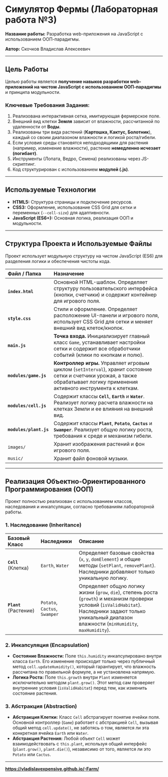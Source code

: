# Симулятор Фермы (Лабораторная работа №3)

**Название работы:** Разработка web-приложения на JavaScript с использованием ООП-парадигмы.

**Автор:** Скочков Владислав Алексеевич




---

## Цель Работы

Целью работы является **получение навыков разработки web-приложений на чистом JavaScript с использованием ООП-парадигмы** и принципа модульности.

### Ключевые Требования Задания:

1.  Реализована интерактивная сетка, имитирующая фермерское поле.
2.  Внешний вид клетки **Земля** зависит от влажности, рассчитанной по удаленности от **Воды**.
3.  Реализованы три вида растений (**Картошка, Кактус, Болотник**), каждый со своим диапазоном влажности и логикой роста/гибели.
4.  Если условия среды становятся неподходящими для растения (например, изменение влажности), растение **немедленно исчезает (погибает)**.
5.  Инструменты (Лопата, Ведро, Семена) реализованы через JS-скриптинг.
6.  Код структурирован с использованием **модулей (.js)**.

---

## Используемые Технологии

* **HTML5:** Структура страницы и подключение ресурсов.
* **CSS3:** Оформление, использование CSS Grid для сетки и переменных (`--cell-size`) для адаптивности.
* **JavaScript (ES6+):** Основная логика, реализация ООП и модульности.
---

##  Структура Проекта и Используемые Файлы

Проект использует модульную структуру на чистом JavaScript (ES6) для разделения логики и обеспечения чистоты кода.

| Файл / Папка | Назначение |
| :--- | :--- |
| **`index.html`** | Основной HTML-шаблон. Определяет структуру пользовательского интерфейса (кнопки, счетчики) и содержит контейнер для игрового поля. |
| **`style.css`** | Стили и оформление. Определяет расположение UI-панели и игрового поля, использует CSS Grid для сетки и меняет внешний вид клеток/кнопок. |
| **`main.js`** | **Точка входа.** Инициализирует главный класс `Game`, устанавливает настройки сетки и содержит все обработчики событий (клики по кнопкам и полю). |
| **`modules/game.js`** | **Контроллер игры.** Управляет игровым циклом (`setInterval`), хранит состояние сетки и счетчики урожая, а также обрабатывает логику применения активного инструмента к клеткам. |
| **`modules/cell.js`** | Содержит классы **`Cell`**, **`Earth`** и **`Water`**. Реализует логику расчета влажности на клетках Земли и ее влияния на внешний вид. |
| **`modules/plant.js`** | Содержит классы **`Plant`**, **`Potato`**, **`Cactus`** и **`Swamper`**. Реализует общую логику роста, требования к среде и механизм гибели. |
| `images/` | Хранит изображения растений и фон игрового поля. |
| `music/` | Хранит файл фоновой музыки. |

---




## Реализация Объектно-Ориентированного Программирования (ООП)

Проект полностью реализован с использованием классов, наследования и инкапсуляции, согласно требованиям лабораторной работы.

### 1. Наследование (Inheritance)

| Базовый Класс | Наследники | Описание |
| :--- | :--- | :--- |
| **`Cell`** (Клетка) | `Earth`, `Water` | Определяет базовые свойства (`x`, `y`, `domElement`) и общие методы (`setPlant`, `removePlant`). Наследники добавляют только уникальную логику. |
| **`Plant`** (Растение) | `Potato`, `Cactus`, `Swamper` | Определяет общую логику жизни (`grow`, `die`), степень роста (`growth`) и механизм проверки условий (`isValidHabitat`). Наследники задают только уникальный диапазон влажности (`minHumidity`, `maxHumidity`). |

### 2. Инкапсуляция (Encapsulation)

* **Состояние Влажности:** Поле `this.humidity` инкапсулировано внутри класса `Earth`. Его изменение происходит только через публичный метод `cell.updateHumidity()`, который гарантирует, что влажность рассчитана по правильной формуле, а не установлена напрямую.
* **Логика Роста:** Поле `this.growth` внутри `Plant` изменяется исключительно методом `plant.grow()`. Этот метод сам проверяет внутренние условия (`isValidHabitat`) перед тем, как изменить состояние растения.

### 3. Абстракция (Abstraction)

* **Абстракция Клетки:** Класс `Cell` абстрагирует понятие ячейки поля. Основной контроллер (`Game`) работает с абстракцией `Cell`, вызывая общий метод `cell.update()`, не заботясь о том, является ли эта конкретная ячейка `Earth` или `Water`.
* **Абстракция Растения:** Любой объект `Cell` может взаимодействовать с `this.plant`, используя общий интерфейс (`plant.grow()`, `plant.die()`), независимо от того, является ли это `Potato` или `Cactus`.

---
**https://vladislavexpensive.github.io/-Farm/**
